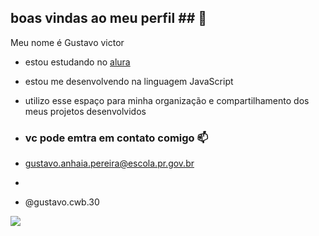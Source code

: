 ## boas vindas ao meu perfil ## 💙

Meu nome é Gustavo victor 

- estou estudando no [alura](https://www.alura.com.br)
- estou me desenvolvendo na linguagem JavaScript
- utilizo esse espaço para minha organização e compartilhamento dos meus projetos desenvolvidos

- ### vc pode emtra em contato comigo 📫

- gustavo.anhaia.pereira@escola.pr.gov.br
- 
- @gustavo.cwb.30

![](https://media1.tenor.com/m/PKKCAakpBZIAAAAC/neyney-neymar.gif)
